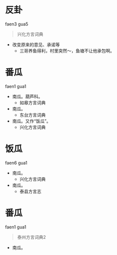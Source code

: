 # 反卦
faen3 gua5
> 兴化方言词典
- 改变原来的意见、承诺等
  - 三哥养鱼得利，村里突然～，鱼塘不让他承包啊。

# 番瓜
faen1 gua1
+ 南瓜。葫芦科。
  * 如皋方言词典
+ 南瓜。
  * 东台方言词典
+ 南瓜。又作“饭瓜”。
  * 兴化方言词典

# 饭瓜
faen6 gua1
+ 南瓜。
  * 兴化方言词典
+ 南瓜。
  * 泰县方言志

# 番瓜
faen1 gua1
> 泰州方言词典2
- 南瓜。
